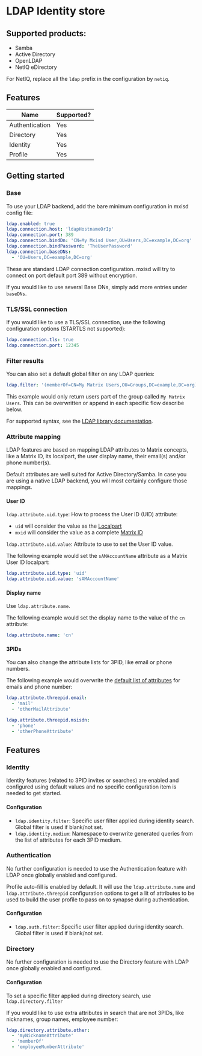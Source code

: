 # LDAP Identity store
## Supported products:
- Samba
- Active Directory
- OpenLDAP
- NetIQ eDirectory

For NetIQ, replace all the `ldap` prefix in the configuration by `netiq`.

## Features
|      Name      | Supported? |
|----------------|------------|
| Authentication | Yes        |
| Directory      | Yes        |
| Identity       | Yes        |
| Profile        | Yes        |

## Getting started
### Base
To use your LDAP backend, add the bare minimum configuration in mxisd config file:
```yaml
ldap.enabled: true
ldap.connection.host: 'ldapHostnameOrIp'
ldap.connection.port: 389
ldap.connection.bindDn: 'CN=My Mxisd User,OU=Users,DC=example,DC=org'
ldap.connection.bindPassword: 'TheUserPassword'
ldap.connection.baseDNs:
  - 'OU=Users,DC=example,DC=org'
```
These are standard LDAP connection configuration. mxisd will try to connect on port default port 389 without encryption.

If you would like to use several Base DNs, simply add more entries under `baseDNs`.

### TLS/SSL connection
If you would like to use a TLS/SSL connection, use the following configuration options (STARTLS not supported):
```yaml
ldap.connection.tls: true
ldap.connection.port: 12345
```

### Filter results
You can also set a default global filter on any LDAP queries:
```yaml
ldap.filter: '(memberOf=CN=My Matrix Users,OU=Groups,DC=example,DC=org)'
```
This example would only return users part of the group called `My Matrix Users`.
This can be overwritten or append in each specific flow describe below.

For supported syntax, see the [LDAP library documentation](http://directory.apache.org/api/user-guide/2.3-searching.html#filter).

### Attribute mapping
LDAP features are based on mapping LDAP attributes to Matrix concepts, like a Matrix ID, its localpart, the user display
name, their email(s) and/or phone number(s).
     
Default attributes are well suited for Active Directory/Samba. In case you are using a native LDAP backend, you will
most certainly configure those mappings.

#### User ID
`ldap.attribute.uid.type`: How to process the User ID (UID) attribute:
- `uid` will consider the value as the [Localpart](https://matrix.org/docs/spec/intro.html#user-identifiers)
- `mxid` will consider the value as a complete [Matrix ID](https://matrix.org/docs/spec/intro.html#user-identifiers)

`ldap.attribute.uid.value`: Attribute to use to set the User ID value.

The following example would set the `sAMAccountName` attribute as a Matrix User ID localpart:
```yaml
ldap.attribute.uid.type: 'uid'
ldap.attribute.uid.value: 'sAMAccountName'
```

#### Display name
Use `ldap.attribute.name`.

The following example would set the display name to the value of the `cn` attribute:
```yaml
ldap.attribute.name: 'cn'
```

#### 3PIDs
You can also change the attribute lists for 3PID, like email or phone numbers.

The following example would overwrite the [default list of attributes](../../src/main/resources/application.yaml#L67)
for emails and phone number:
```yaml
ldap.attribute.threepid.email:
  - 'mail'
  - 'otherMailAttribute'

ldap.attribute.threepid.msisdn:
  - 'phone'
  - 'otherPhoneAttribute'
```

## Features
### Identity
Identity features (related to 3PID invites or searches) are enabled and configured using default values and no specific
configuration item is needed to get started.

#### Configuration
- `ldap.identity.filter`: Specific user filter applied during identity search. Global filter is used if blank/not set.
- `ldap.identity.medium`: Namespace to overwrite generated queries from the list of attributes for each 3PID medium.

### Authentication
No further configuration is needed to use the Authentication feature with LDAP once globally enabled and configured.

Profile auto-fill is enabled by default. It will use the `ldap.attribute.name` and `ldap.attribute.threepid` configuration
options to get a lit of attributes to be used to build the user profile to pass on to synapse during authentication.

#### Configuration
- `ldap.auth.filter`: Specific user filter applied during identity search. Global filter is used if blank/not set.

### Directory
No further configuration is needed to use the Directory feature with LDAP once globally enabled and configured.

#### Configuration
To set a specific filter applied during directory search, use `ldap.directory.filter`

If you would like to use extra attributes in search that are not 3PIDs, like nicknames, group names, employee number:
```yaml
ldap.directory.attribute.other:
  - 'myNicknameAttribute'
  - 'memberOf'
  - 'employeeNumberAttribute'
```
